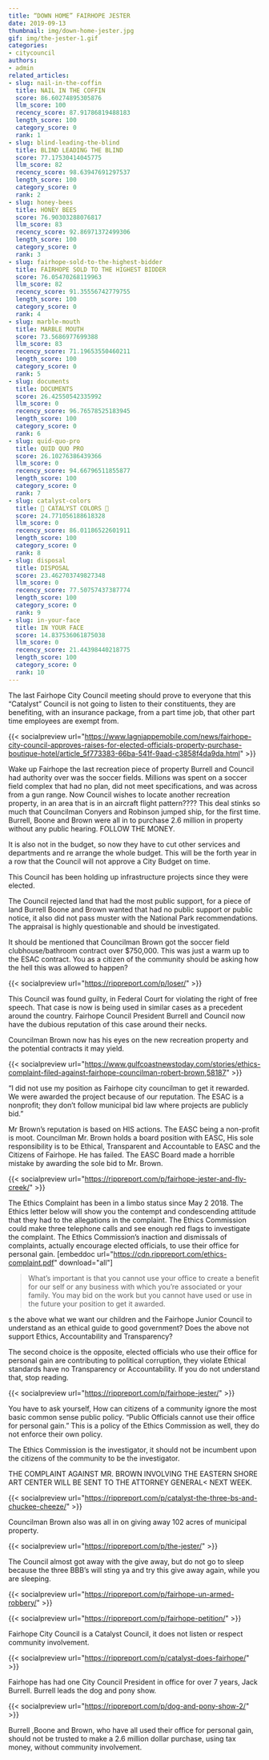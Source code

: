 ```yaml
---
title: “DOWN HOME” FAIRHOPE JESTER
date: 2019-09-13
thumbnail: img/down-home-jester.jpg
gif: img/the-jester-1.gif
categories:
- citycouncil
authors:
- admin
related_articles:
- slug: nail-in-the-coffin
  title: NAIL IN THE COFFIN
  score: 86.60274895305876
  llm_score: 100
  recency_score: 87.91786819488183
  length_score: 100
  category_score: 0
  rank: 1
- slug: blind-leading-the-blind
  title: BLIND LEADING THE BLIND
  score: 77.17530414045775
  llm_score: 82
  recency_score: 98.63947691297537
  length_score: 100
  category_score: 0
  rank: 2
- slug: honey-bees
  title: HONEY BEES
  score: 76.90303288076817
  llm_score: 83
  recency_score: 92.86971372499306
  length_score: 100
  category_score: 0
  rank: 3
- slug: fairhope-sold-to-the-highest-bidder
  title: FAIRHOPE SOLD TO THE HIGHEST BIDDER
  score: 76.05470268119963
  llm_score: 82
  recency_score: 91.35556742779755
  length_score: 100
  category_score: 0
  rank: 4
- slug: marble-mouth
  title: MARBLE MOUTH
  score: 73.5686977699388
  llm_score: 83
  recency_score: 71.19653550460211
  length_score: 100
  category_score: 0
  rank: 5
- slug: documents
  title: DOCUMENTS
  score: 26.42550542335992
  llm_score: 0
  recency_score: 96.76578525183945
  length_score: 100
  category_score: 0
  rank: 6
- slug: quid-quo-pro
  title: QUID QUO PRO
  score: 26.10276386439366
  llm_score: 0
  recency_score: 94.66796511855877
  length_score: 100
  category_score: 0
  rank: 7
- slug: catalyst-colors
  title: 🚫 CATALYST COLORS 🚫
  score: 24.771056188618328
  llm_score: 0
  recency_score: 86.01186522601911
  length_score: 100
  category_score: 0
  rank: 8
- slug: disposal
  title: DISPOSAL
  score: 23.462703749827348
  llm_score: 0
  recency_score: 77.50757437387774
  length_score: 100
  category_score: 0
  rank: 9
- slug: in-your-face
  title: IN YOUR FACE
  score: 14.837536061875038
  llm_score: 0
  recency_score: 21.44398440218775
  length_score: 100
  category_score: 0
  rank: 10
---
```

The last Fairhope City Council meeting should prove to everyone that this “Catalyst” Council is not going to listen to their constituents, they are benefiting, with an insurance package, from a part time job, that other part time employees are exempt from.

{{< socialpreview url="https://www.lagniappemobile.com/news/fairhope-city-council-approves-raises-for-elected-officials-property-purchase-boutique-hotel/article_5f773383-66ba-541f-9aad-c3858f4da9da.html" >}}

Wake up Fairhope the last recreation piece of property Burrell and Council had authority over was the soccer fields. Millions was spent on a soccer field complex that had no plan, did not meet specifications, and was across from a gun range. Now Council wishes to locate another recreation property, in an area that is in an aircraft flight pattern???? This deal stinks so much that Councilman Conyers and Robinson jumped ship, for the first time. Burrell, Boone and Brown were all in to purchase 2.6 million in property without any public hearing. FOLLOW THE MONEY.

It is also not in the budget, so now they have to cut other services and departments and re arrange the whole budget. This will be the forth year in a row that the Council will not approve a City Budget on time.

This Council has been holding up infrastructure projects since they were elected.

The Council rejected land that had the most public support, for a piece of land Burrell Boone and Brown wanted that had no public support or public notice, it also did not pass muster with the National Park recommendations. The appraisal is highly questionable and should be investigated.

It should be mentioned that Councilman Brown got the soccer field clubhouse/bathroom contract over $750,000. This was just a warm up to the ESAC contract. You as a citizen of the community should be asking how the hell this was allowed to happen?

{{< socialpreview url="https://rippreport.com/p/loser/" >}}

This Council was found guilty, in Federal Court for violating the right of free speech. That case is now is being used in similar cases as a precedent around the country. Fairhope Council President Burrell and Council now have the dubious reputation of this case around their necks.

Councilman Brown now has his eyes on the new recreation property and the potential contracts it may yield.

{{< socialpreview url="https://www.gulfcoastnewstoday.com/stories/ethics-complaint-filed-against-fairhope-councilman-robert-brown,58187" >}}

“I did not use my position as Fairhope city councilman to get it rewarded. We were awarded the project because of our reputation. The ESAC is a nonprofit; they don’t follow municipal bid law where projects are publicly bid.”

Mr Brown’s reputation is based on HIS actions. The EASC being a non-profit is moot. Councilman Mr. Brown holds a board position with EASC, His sole responsibility is to be Ethical, Transparent and Accountable to EASC and the Citizens of Fairhope. He has failed. The EASC Board made a horrible mistake by awarding the sole bid to Mr. Brown.

{{< socialpreview url="https://rippreport.com/p/fairhope-jester-and-fly-creek/" >}}

The Ethics Complaint has been in a limbo status since May 2 2018. The Ethics letter below will show you the contempt and condescending attitude that they had to the allegations in the complaint. The Ethics Commission could make three telephone calls and see enough red flags to investigate the complaint. The Ethics Commission’s inaction and dismissals of complaints, actually encourage elected officials, to use their office for personal gain. \[embeddoc url="https://cdn.rippreport.com/ethics-complaint.pdf" download="all"\]

> What’s important is that you cannot use your office to create a benefit for our self or any business with which you’re associated or your family. You may bid on the work but you cannot have used or use in the future your position to get it awarded.

s the above what we want our children and the Fairhope Junior Council to understand as an ethical guide to good government? Does the above not support Ethics, Accountability and Transparency?

The second choice is the opposite, elected officials who use their office for personal gain are contributing to political corruption, they violate Ethical standards have no Transparency or Accountability. If you do not understand that, stop reading.

{{< socialpreview url="https://rippreport.com/p/fairhope-jester/" >}}

You have to ask yourself, How can citizens of a community ignore the most basic common sense public policy. “Public Officials cannot use their office for personal gain.” This is a policy of the Ethics Commission as well, they do not enforce their own policy.

The Ethics Commission is the investigator, it should not be incumbent upon the citizens of the community to be the investigator.

THE COMPLAINT AGAINST MR. BROWN INVOLVING THE EASTERN SHORE ART CENTER WILL BE SENT TO THE ATTORNEY GENERAL< NEXT WEEK.

{{< socialpreview url="https://rippreport.com/p/catalyst-the-three-bs-and-chuckee-cheeze/" >}}

Councilman Brown also was all in on giving away 102 acres of municipal property.

{{< socialpreview url="https://rippreport.com/p/the-jester/" >}}

The Council almost got away with the give away, but do not go to sleep because the three BBB’s will sting ya and try this give away again, while you are sleeping.

{{< socialpreview url="https://rippreport.com/p/fairhope-un-armed-robbery/" >}}

{{< socialpreview url="https://rippreport.com/p/fairhope-petition/" >}}

Fairhope City Council is a Catalyst Council, it does not listen or respect community involvement.

{{< socialpreview url="https://rippreport.com/p/catalyst-does-fairhope/" >}}

Fairhope has had one City Council President in office for over 7 years, Jack Burrell. Burrell leads the dog and pony show.

{{< socialpreview url="https://rippreport.com/p/dog-and-pony-show-2/" >}}

Burrell ,Boone and Brown, who have all used their office for personal gain, should not be trusted to make a 2.6 million dollar purchase, using tax money, without community involvement.

